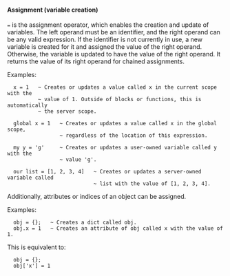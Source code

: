 #### Assignment (variable creation)

`=` is the assignment operator, which enables the creation and update of
variables. The left operand must be an identifier, and the right operand can be
any valid expression. If the identifier is not currently in use, a new variable
is created for it and assigned the value of the right operand. Otherwise, the
variable is updated to have the value of the right operand. It returns the
value of its right operand for chained assignments.

Examples:
```
  x = 1   ~ Creates or updates a value called x in the current scope with the
          ~ value of 1. Outside of blocks or functions, this is automatically
          ~ the server scope.
  
  global x = 1   ~ Creates or updates a value called x in the global scope,
                 ~ regardless of the location of this expression.
  
  my y = 'g'     ~ Creates or updates a user-owned variable called y with the
                 ~ value 'g'.
  
  our list = [1, 2, 3, 4]   ~ Creates or updates a server-owned variable called
                            ~ list with the value of [1, 2, 3, 4].
```

Additionally, attributes or indices of an object can be assigned.

Examples:
```
  obj = {};   ~ Creates a dict called obj.
  obj.x = 1   ~ Creates an attribute of obj called x with the value of 1.
```

This is equivalent to:

```
  obj = {};
  obj['x'] = 1
```



